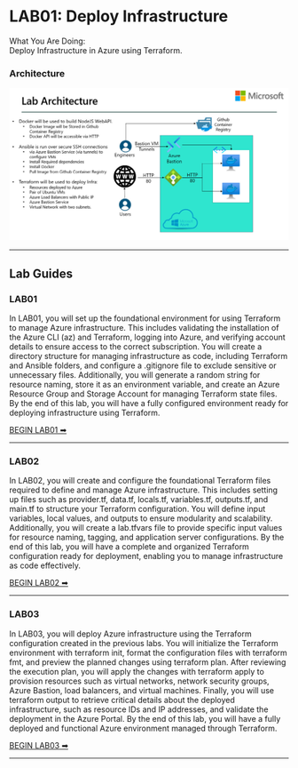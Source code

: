 # LAB01: Deploy Infrastructure #

What You Are Doing:<br>
Deploy Infrastructure in Azure using Terraform. 

### Architecture ###
![alt text](../Files/lab_architecture.jpg)


---
## Lab Guides ##

### LAB01 ###

In LAB01, you will set up the foundational environment for using Terraform to manage Azure infrastructure. This includes validating the installation of the Azure CLI (az) and Terraform, logging into Azure, and verifying account details to ensure access to the correct subscription. You will create a directory structure for managing infrastructure as code, including Terraform and Ansible folders, and configure a .gitignore file to exclude sensitive or unnecessary files. Additionally, you will generate a random string for resource naming, store it as an environment variable, and create an Azure Resource Group and Storage Account for managing Terraform state files. By the end of this lab, you will have a fully configured environment ready for deploying infrastructure using Terraform.

[BEGIN LAB01 ➡](LAB01.md)

--- 

### LAB02 ###

In LAB02, you will create and configure the foundational Terraform files required to define and manage Azure infrastructure. This includes setting up files such as provider.tf, data.tf, locals.tf, variables.tf, outputs.tf, and main.tf to structure your Terraform configuration. You will define input variables, local values, and outputs to ensure modularity and scalability. Additionally, you will create a lab.tfvars file to provide specific input values for resource naming, tagging, and application server configurations. By the end of this lab, you will have a complete and organized Terraform configuration ready for deployment, enabling you to manage infrastructure as code effectively.

[BEGIN LAB02 ➡](LAB02.md)

---

### LAB03  ###

In LAB03, you will deploy Azure infrastructure using the Terraform configuration created in the previous labs. You will initialize the Terraform environment with terraform init, format the configuration files with terraform fmt, and preview the planned changes using terraform plan. After reviewing the execution plan, you will apply the changes with terraform apply to provision resources such as virtual networks, network security groups, Azure Bastion, load balancers, and virtual machines. Finally, you will use terraform output to retrieve critical details about the deployed infrastructure, such as resource IDs and IP addresses, and validate the deployment in the Azure Portal. By the end of this lab, you will have a fully deployed and functional Azure environment managed through Terraform.

[BEGIN LAB03 ➡](LAB03.md)

---